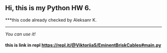 ## Hi, this is my **Python HW 6**.
***this code already checked by Aleksanr K.

---

*You can use it!*
#### this is link in repl <https://repl.it/@ViktoriiaS/EminentBriskCables#main.py>
